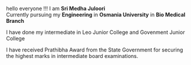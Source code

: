 <html>
  <head></head>
  <body>
    <p>hello everyone !!! I am <b> Sri Medha Juloori</b><br>
      Currently pursuing my <b>Engineering</b> in <b>Osmania University</b> in <b>Bio Medical Branch</b>
    </p>
    <p> I have done my intermediate in Leo Junior College and Govenment Junior College </p>
    <p>I have received Prathibha Award from the State Government for securing the highest marks in intermediate board examinations.</p>
    
